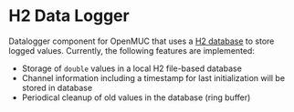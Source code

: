 # H2 Data Logger
Datalogger component for OpenMUC that uses a [H2 database](http://www.h2database.com/html/main.html) to store logged values. Currently, the following features are implemented:

* Storage of `double` values in a local H2 file-based database
* Channel information including a timestamp for last initialization will be stored in database
* Periodical cleanup of old values in the database (ring buffer)
